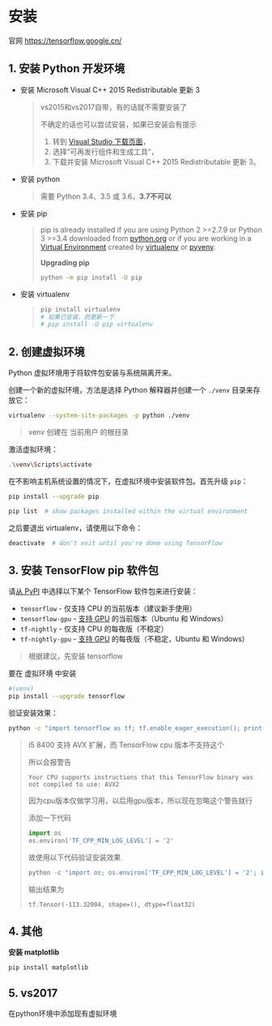 # 安装

官网 https://tensorflow.google.cn/

## 1. 安装 Python 开发环境

- 安装 Microsoft Visual C++ 2015 Redistributable 更新 3

  > vs2015和vs2017自带，有的话就不需要安装了
  >
  > 不确定的话也可以尝试安装，如果已安装会有提示
  >
  > 1. 转到 [Visual Studio 下载页面](https://visualstudio.microsoft.com/vs/older-downloads/)，
  > 2. 选择“可再发行组件和生成工具”，
  > 3. 下载并安装 Microsoft Visual C++ 2015 Redistributable 更新 3。

- 安装 python

  > 需要 Python 3.4、3.5 或 3.6，**3.7不可以** 

- 安装 pip

  > pip is already installed if you are using Python 2 >=2.7.9 or Python 3 >=3.4 downloaded from [python.org](https://www.python.org/) or if you are working in a [Virtual Environment](https://packaging.python.org/tutorials/installing-packages/#creating-and-using-virtual-environments) created by [virtualenv](https://packaging.python.org/key_projects/#virtualenv) or [pyvenv](https://packaging.python.org/key_projects/#venv).
  >
  > **Upgrading pip** 
  >
  > ```bash
  > python -m pip install -U pip
  > ```

- 安装 virtualenv

  > ```bash
  > pip install virtualenv
  > # 如果已安装，则更新一下
  > # pip install -U pip virtualenv
  > ```

## 2. 创建虚拟环境

Python 虚拟环境用于将软件包安装与系统隔离开来。

创建一个新的虚拟环境，方法是选择 Python 解释器并创建一个 `./venv` 目录来存放它：

```bash
virtualenv --system-site-packages -p python ./venv
```

> venv 创建在 当前用户 的根目录

激活虚拟环境：

```bash
.\venv\Scripts\activate
```

在不影响主机系统设置的情况下，在虚拟环境中安装软件包。首先升级 `pip`：

```bash
pip install --upgrade pip

pip list  # show packages installed within the virtual environment
```

之后要退出 virtualenv，请使用以下命令：

```bash
deactivate  # don't exit until you're done using TensorFlow
```

## 3. 安装 TensorFlow pip 软件包

请[从 PyPI](https://pypi.org/project/tensorflow/) 中选择以下某个 TensorFlow 软件包来进行安装：

- `tensorflow` - 仅支持 CPU 的当前版本（建议新手使用）
- `tensorflow-gpu` - [支持 GPU](https://tensorflow.google.cn/install/gpu) 的当前版本（Ubuntu 和 Windows）
- `tf-nightly` - 仅支持 CPU 的每夜版（不稳定）
- `tf-nightly-gpu` - [支持 GPU](https://tensorflow.google.cn/install/gpu) 的每夜版（不稳定，Ubuntu 和 Windows）

> 根据建议，先安装 tensorflow

要在 虚拟环境 中安装

```bash
#(venv)
pip install --upgrade tensorflow
```

验证安装效果：

```bash
python -c "import tensorflow as tf; tf.enable_eager_execution(); print(tf.reduce_sum(tf.random_normal([1000, 1000])))"
```

> i5 8400 支持 AVX 扩展，而 TensorFlow cpu 版本不支持这个
>
> 所以会报警告
>
> ```
> Your CPU supports instructions that this TensorFlow binary was not compiled to use: AVX2
> ```
>
> 因为cpu版本仅做学习用，以后用gpu版本，所以现在忽略这个警告就行
>
> 添加一下代码
>
> ```python
> import os
> os.environ['TF_CPP_MIN_LOG_LEVEL'] = '2'
> ```
>
> 故使用以下代码验证安装效果
>
> ```python
> python -c "import os; os.environ['TF_CPP_MIN_LOG_LEVEL'] = '2'; import tensorflow as tf; tf.enable_eager_execution(); print(tf.reduce_sum(tf.random_normal([1000, 1000])))"
> ```
>
> 输出结果为
>
> ```
> tf.Tensor(-113.32004, shape=(), dtype=float32)
> ```

## 4. 其他

**安装 matplotlib** 

```bash
pip install matplotlib
```

## 5. vs2017

在python环境中添加现有虚拟环境

